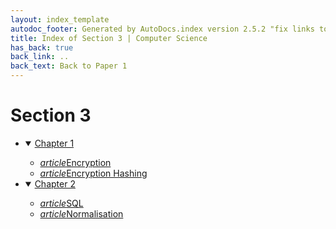 ```yaml
---
layout: index_template
autodoc_footer: Generated by AutoDocs.index version 2.5.2 "fix links to documents" ⓒ Starwort, 2020
title: Index of Section 3 | Computer Science
has_back: true
back_link: ..
back_text: Back to Paper 1
---
```


# **Section 3**

- <details open><summary><a href='./chapter_1'>Chapter 1</a></summary>

  - <a href='./chapter_1/encryption.html'><i title='MD file' class="material-icons">article</i>Encryption</a>
  - <a href='./chapter_1/encryption_hashing.html'><i title='MD file' class="material-icons">article</i>Encryption Hashing</a>

  </details>
- <details open><summary><a href='./chapter_2'>Chapter 2</a></summary>

  - <a href='./chapter_2/SQL.html'><i title='MD file' class="material-icons">article</i>SQL</a>
  - <a href='./chapter_2/normalisation.html'><i title='MD file' class="material-icons">article</i>Normalisation</a>

  </details>
